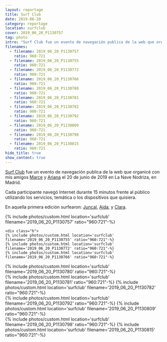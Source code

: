 ```yaml
---
layout: reportage
title: Surf Club
date: 2019-06-20
category: reportage
location: surfclub
cover: 2019_06_20_P1130757
tag: photo
intro: "Surf Club fue un evento de navegación publica de la web que organicé con mis amigos Marce y Ariana el 20 de junio de 2019 en La Nave Nodriza, en Madrid."
filenames:
  - filename: 2019_06_20_P1130757
    ratio: 960∶721
  - filename: 2019_06_20_P1130755
    ratio: 960∶721
  - filename: 2019_06_20_P1130772
    ratio: 960∶721
  - filename: 2019_06_20_P1130766
    ratio: 960∶721
  - filename: 2019_06_20_P1130780
    ratio: 960∶721
  - filename: 2019_06_20_P1130781
    ratio: 960∶721
  - filename: 2019_06_20_P1130782
    ratio: 960∶721
  - filename: 2019_06_20_P1130792
    ratio: 960∶721
  - filename: 2019_06_20_P1130809
    ratio: 960∶721
  - filename: 2019_06_20_P1130798
    ratio: 960∶721
  - filename: 2019_06_20_P1130815
    ratio: 960∶721
hide_title: true
show_content: true
---
```


<a href="https://incompleto.github.io/surfclub">Surf Club</a> fue un evento de navegación publica de la web que organicé con mis
amigos <a href="https://github.com/marcelinollano">Marce</a> y <a href="https://arianaescobar.com">Ariana</a> el 20 de junio de 2019 en La Nave Nodriza, en Madrid.

Cada participante navegó Internet durante 15 minutos frente al público
utilizando los servicios, temática o los dispositivos que quisiera.

En aquella primera edición surfearon: <a
    href="https://www.instagram.com/ficcion">Juncal</a>, <a href="https://www.instagram.com/agujeros_blancos">Aida</a>, y <a
    href="https://www.instagram.com/lanavajera">Clara</a>.

<div class="g">
    {% include photos/custom.html location='surfclub' filename='2019_06_20_P1130757' ratio="960∶721"-%}

    <div class="h">
    {% include photos/custom.html location='surfclub' filename='2019_06_20_P1130755' ratio="960∶721"-%}
    {% include photos/custom.html location='surfclub' filename='2019_06_20_P1130772' ratio="960∶721"-%}
    {% include photos/custom.html location='surfclub' filename='2019_06_20_P1130766' ratio="960∶721"-%}

</div>
    {% include photos/custom.html location='surfclub' filename='2019_06_20_P1130780' ratio="960∶721"-%}
<div class="h">
    {% include photos/custom.html location='surfclub' filename='2019_06_20_P1130781' ratio="960∶721"-%}
    {% include photos/custom.html location='surfclub' filename='2019_06_20_P1130782' ratio="960∶721"-%}
</div>
<div class="h">
    {% include photos/custom.html location='surfclub' filename='2019_06_20_P1130792' ratio="960∶721"-%}
    {% include photos/custom.html location='surfclub' filename='2019_06_20_P1130809' ratio="960∶721"-%}
</div>
{% include photos/custom.html location='surfclub' filename='2019_06_20_P1130798' ratio="960∶721"-%}
{% include photos/custom.html location='surfclub' filename='2019_06_20_P1130815' ratio="960∶721"-%}
</div>

